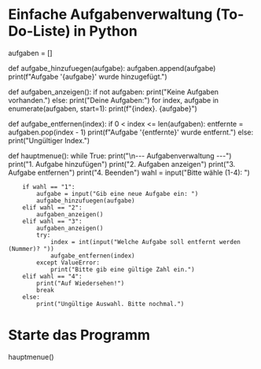 # Einfache Aufgabenverwaltung (To-Do-Liste) in Python

aufgaben = []

def aufgabe_hinzufuegen(aufgabe):
    aufgaben.append(aufgabe)
    print(f"Aufgabe '{aufgabe}' wurde hinzugefügt.")

def aufgaben_anzeigen():
    if not aufgaben:
        print("Keine Aufgaben vorhanden.")
    else:
        print("Deine Aufgaben:")
        for index, aufgabe in enumerate(aufgaben, start=1):
            print(f"{index}. {aufgabe}")

def aufgabe_entfernen(index):
    if 0 < index <= len(aufgaben):
        entfernte = aufgaben.pop(index - 1)
        print(f"Aufgabe '{entfernte}' wurde entfernt.")
    else:
        print("Ungültiger Index.")

def hauptmenue():
    while True:
        print("\n--- Aufgabenverwaltung ---")
        print("1. Aufgabe hinzufügen")
        print("2. Aufgaben anzeigen")
        print("3. Aufgabe entfernen")
        print("4. Beenden")
        wahl = input("Bitte wähle (1-4): ")

        if wahl == "1":
            aufgabe = input("Gib eine neue Aufgabe ein: ")
            aufgabe_hinzufuegen(aufgabe)
        elif wahl == "2":
            aufgaben_anzeigen()
        elif wahl == "3":
            aufgaben_anzeigen()
            try:
                index = int(input("Welche Aufgabe soll entfernt werden (Nummer)? "))
                aufgabe_entfernen(index)
            except ValueError:
                print("Bitte gib eine gültige Zahl ein.")
        elif wahl == "4":
            print("Auf Wiedersehen!")
            break
        else:
            print("Ungültige Auswahl. Bitte nochmal.")

# Starte das Programm
hauptmenue()


